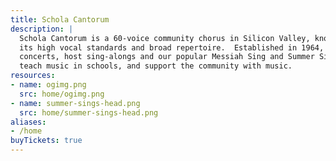 ```yaml
---
title: Schola Cantorum
description: |
  Schola Cantorum is a 60-voice community chorus in Silicon Valley, known for
  its high vocal standards and broad repertoire.  Established in 1964, we give
  concerts, host sing-alongs and our popular Messiah Sing and Summer Sings, help
  teach music in schools, and support the community with music.
resources:
- name: ogimg.png
  src: home/ogimg.png
- name: summer-sings-head.png
  src: home/summer-sings-head.png
aliases:
- /home
buyTickets: true
---
```

